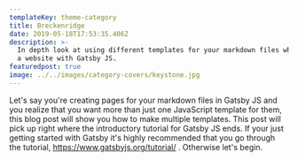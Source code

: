 ```yaml
---
templateKey: theme-category
title: Breckenridge
date: 2019-05-18T17:53:35.406Z
description: >-
  In depth look at using different templates for your markdown files whem making
  a website with Gatsby JS.
featuredpost: true
image: ../../images/category-covers/keystone.jpg
---
```

Let's say you're creating pages for your markdown files in Gatsby JS and you realize that you want more than just one JavaScript template for them, this blog post will show you how to make multiple templates. This post will pick up right where the introductory tutorial for Gatsby JS ends. If your just getting started with Gatsby it's highly recommended that you go through the tutorial, <https://www.gatsbyjs.org/tutorial/> . Otherwise let's begin.
